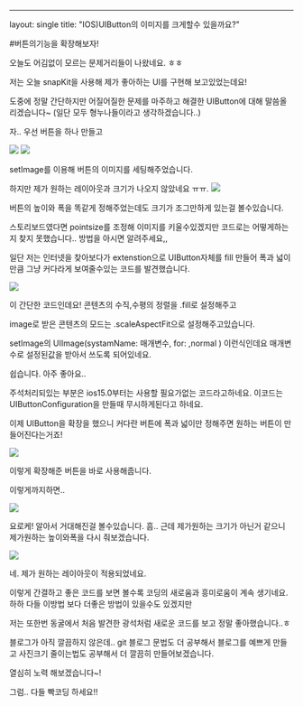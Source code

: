 ---
layout: single 
title: "IOS)UIButton의 이미지를 크게할수 있을까요?"

#버튼의기능을 확장해보자!

오늘도 어김없이 모르는 문제거리들이 나왔네요. ㅎㅎ 

저는 오늘 snapKit을 사용해 제가 좋아하는 UI를 구현해 보고있었는데요! 

도중에 정말 간단하지만 어질어질한 문제를 마주하고 해결한 UIButton에 대해 말씀올리겠습니다~  (일단 모두 형누나들이라고 생각하겠습니다..)

자.. 우선  버튼을 하나 만들고

<img src="https://user-images.githubusercontent.com/90044171/160541597-b1a8e100-2387-421c-8ef4-bcd146f5add7.png">

<img src="https://user-images.githubusercontent.com/90044171/160542561-85b6c582-03c7-4423-ad47-157d55f8162d.png">


setImage를 이용해 버튼의 이미지를 세팅해주었습니다.

하지만 제가 원하는 레이아웃과 크기가 나오지 않았네요 ㅠㅠ.
​       <img src="https://user-images.githubusercontent.com/90044171/160542702-dd244704-e427-4390-9e25-2acf7ee3b530.png">


버튼의 높이와 폭을 똑같게 정해주었는데도 크기가 조그만하게 있는걸 볼수있습니다.

스토리보드였다면 pointsize를 조정해 이미지를 키울수있겠지만 코드로는 어떻게하는지 찾지 못했습니다.. 방법을 아시면 알려주세요,, 

일단 저는 인터넷을 찾아보다가  extenstion으로 UIButton자체를 fill 만들어 폭과 넓이 만큼 그냥 커다라게 보여줄수있는 코드를 발견했습니다.

<img src="https://user-images.githubusercontent.com/90044171/160542887-23a60a13-3412-4087-9ccc-1c89d7cfb360.png">

이 간단한 코드인데요! 콘텐츠의 수직,수평의 정렬을 .fill로 설정해주고 

image로 받은 콘텐츠의 모드는 .scaleAspectFit으로 설정해주고있습니다.

setImage의 UIImage(systamName: 매개변수, for: ,normal )  이런식인데요 매개변수로 설정된값을 받아서 쓰도록 되어있네요.

쉽습니다. 아주 좋아요..

주석처리되있는 부분은 ios15.0부터는 사용할 필요가없는 코드라고하네요. 이코드는 UIButtonConfiguration을 만들때 무시하게된다고 하네요. 



이제 UIButton을 확장을 했으니 커다란 버튼에 폭과 넓이만 정해주면 원하는 버튼이 만들어진다는거죠!

<img src="https://user-images.githubusercontent.com/90044171/160543284-5d3e5a97-16f0-47c7-b1d3-631f3ee0ce33.png">

이렇게 확장해준 버튼을 바로 사용해줍니다. 

이렇게까지하면..

<img src="https://user-images.githubusercontent.com/90044171/160543403-227a77ab-b586-43ae-917b-bfc32415ca02.png">

요로케! 알아서 거대해진걸 볼수있습니다.  흠.. 근데 제가원하는 크기가 아닌거 같으니 제가원하는 높이와폭을 다시 줘보겠습니다.  

<img src="https://user-images.githubusercontent.com/90044171/160543510-1fd96963-e4a8-4431-94fd-708b5ce2f07f.png">

네. 제가 원하는 레이아웃이 적용되었네요.  

이렇게 간결하고 좋은 코드를 보면 볼수록 코딩의 새로움과 흥미로움이 계속 생기네요. 하하 다들 이방법 보다 더좋은 방법이 있을수도 있겠지만 

저는 또한번 동굴에서 처음 발견한 광석처럼 새로운 코드를 보고 정말 좋아했습니다..ㅎ

블로그가 아직 깔끔하지 않은데.. 
git 블로그 문법도 더 공부해서 블로그를 예쁘게 만들고 사진크기 줄이는법도 공부해서 더 깔끔히 만들어보겠습니다.

열심히 노력 해보겠습니다~! 

그럼.. 다들 빡코딩 하세요!!



